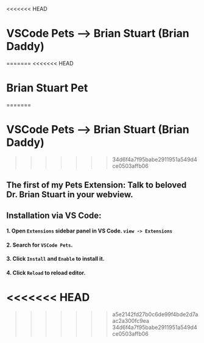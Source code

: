 <<<<<<< HEAD
# VSCode Pets --> Brian Stuart (Brian Daddy)

=======
<<<<<<< HEAD
# Brian Stuart Pet

=======
# VSCode Pets --> Brian Stuart (Brian Daddy)

>>>>>>> 34d6f4a7f95babe2911951a549d4ce0503affb06
## The first of my Pets Extension: Talk to beloved Dr. Brian Stuart in your webview. 

## Installation via VS Code:
#### 1. Open ```Extensions``` sidebar panel in VS Code. ```view -> Extensions```
#### 2. Search for ```VSCode Pets```.
#### 3. Click ```Install``` and ```Enable``` to install it.
#### 4. Click ```Reload``` to reload editor.
<<<<<<< HEAD
=======
>>>>>>> a5e2142fd27b0c6de99f4bde2d7aac2a300fc9ea
>>>>>>> 34d6f4a7f95babe2911951a549d4ce0503affb06
